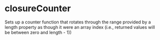 # closureCounter
Sets up a counter function that rotates through the range provided by a length property as though it were an array index (i.e., returned values will be between zero and length - 1))

